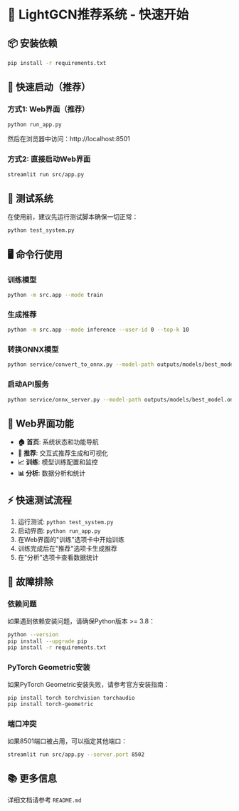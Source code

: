 # 🚀 LightGCN推荐系统 - 快速开始

## 📦 安装依赖

```bash
pip install -r requirements.txt
```

## 🎯 快速启动（推荐）

### 方式1: Web界面（推荐）
```bash
python run_app.py
```
然后在浏览器中访问：http://localhost:8501

### 方式2: 直接启动Web界面
```bash
streamlit run src/app.py
```

## 🧪 测试系统

在使用前，建议先运行测试脚本确保一切正常：

```bash
python test_system.py
```

## 🖥️ 命令行使用

### 训练模型
```bash
python -m src.app --mode train
```

### 生成推荐
```bash
python -m src.app --mode inference --user-id 0 --top-k 10
```

### 转换ONNX模型
```bash
python service/convert_to_onnx.py --model-path outputs/models/best_model.pt
```

### 启动API服务
```bash
python service/onnx_server.py --model-path outputs/models/best_model.onnx
```

## 🎨 Web界面功能

- **🏠 首页**: 系统状态和功能导航
- **🎯 推荐**: 交互式推荐生成和可视化
- **📈 训练**: 模型训练配置和监控
- **📊 分析**: 数据分析和统计

## ⚡ 快速测试流程

1. 运行测试: `python test_system.py`
2. 启动界面: `python run_app.py`
3. 在Web界面的"训练"选项卡中开始训练
4. 训练完成后在"推荐"选项卡生成推荐
5. 在"分析"选项卡查看数据统计

## 🔧 故障排除

### 依赖问题
如果遇到依赖安装问题，请确保Python版本 >= 3.8：
```bash
python --version
pip install --upgrade pip
pip install -r requirements.txt
```

### PyTorch Geometric安装
如果PyTorch Geometric安装失败，请参考官方安装指南：
```bash
pip install torch torchvision torchaudio
pip install torch-geometric
```

### 端口冲突
如果8501端口被占用，可以指定其他端口：
```bash
streamlit run src/app.py --server.port 8502
```

## 📚 更多信息

详细文档请参考 `README.md`